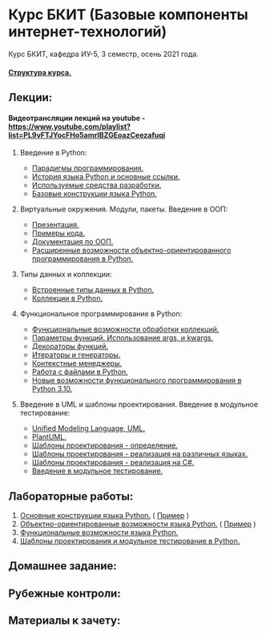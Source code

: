 # Курс БКИТ (Базовые компоненты интернет-технологий)
Курс БКИТ, кафедра ИУ-5, 3 семестр, осень 2021 года.

#### [Структура курса.](https://github.com/ugapanyuk/BKIT_2021/blob/master/pres/bkit_intro.pdf)

## Лекции:

#### Видеотрансляции лекций на youtube - https://www.youtube.com/playlist?list=PL9vFTJYocFHo5amrIBZGEoazCeezafuqi

1. Введение в Python:
    * [Парадигмы программирования.](https://ru.wikipedia.org/wiki/%D0%9F%D0%B0%D1%80%D0%B0%D0%B4%D0%B8%D0%B3%D0%BC%D0%B0_%D0%BF%D1%80%D0%BE%D0%B3%D1%80%D0%B0%D0%BC%D0%BC%D0%B8%D1%80%D0%BE%D0%B2%D0%B0%D0%BD%D0%B8%D1%8F)
    * [История языка Python и основные ссылки.](https://github.com/ugapanyuk/BKIT_2021/wiki/python_intro)
    * [Используемые средства разработки.](https://github.com/ugapanyuk/BKIT_2021/wiki/IDE)
    * [Базовые конструкции языка Python.](https://nbviewer.jupyter.org/github/ugapanyuk/BKIT_2021/blob/main/notebooks/lect_1/python_lect_1.ipynb)

1. Виртуальные окружения. Модули, пакеты. Введение в ООП:
    * [Презентация.](https://github.com/ugapanyuk/BKIT_2021/blob/main/pres/lect2/oop.pdf)
    * [Примеры кода.](/code/lect2_code)
    * [Документация по ООП.](https://docs.python.org/3/tutorial/classes.html)
    * [Расширенные возможности объектно-ориентированного программирования в Python.](https://nbviewer.jupyter.org/github/ugapanyuk/BKIT_2021/blob/main/notebooks/oop/oop_adv.ipynb)

1. Типы данных и коллекции:
    * [Встроенные типы данных в Python.](https://nbviewer.jupyter.org/github/ugapanyuk/BKIT_2021/blob/main/notebooks/types_collections/built_in_types.ipynb)
    * [Коллекции в Python.](https://nbviewer.jupyter.org/github/ugapanyuk/BKIT_2021/blob/main/notebooks/types_collections/collections.ipynb)


1. Функциональное программирование в Python:
    * [Функциональные возможности обработки коллекций.](https://nbviewer.jupyter.org/github/ugapanyuk/BKIT_2021/blob/main/notebooks/fp/fp_collections.ipynb)
    * [Параметры функций. Использование args, и kwargs.](https://nbviewer.jupyter.org/github/ugapanyuk/BKIT_2021/blob/main/notebooks/fp/args_kwargs.ipynb)
    * [Декораторы функций.](https://nbviewer.jupyter.org/github/ugapanyuk/BKIT_2021/blob/main/notebooks/fp/decorators.ipynb)
    * [Итераторы и генераторы.](https://nbviewer.jupyter.org/github/ugapanyuk/BKIT_2021/blob/main/notebooks/fp/iterators_generators.ipynb)
    * [Контекстные менеджеры.](https://nbviewer.jupyter.org/github/ugapanyuk/BKIT_2021/blob/main/notebooks/fp/context_managers.ipynb)
    * [Работа с файлами в Python.](https://nbviewer.jupyter.org/github/ugapanyuk/BKIT_2021/blob/main/notebooks/fp/files/files.ipynb)
    * [Новые возможности функционального программирования в Python 3.10.](https://docs.python.org/3.10/whatsnew/3.10.html)

1. Введение в UML и шаблоны проектирования. Введение в модульное тестирование:
    * [Unified Modeling Language, UML.](https://ru.wikipedia.org/wiki/UML)
    * [PlantUML.](https://plantuml.com/)
    * [Шаблоны проектирования - определение.](https://ru.wikipedia.org/wiki/%D0%A8%D0%B0%D0%B1%D0%BB%D0%BE%D0%BD_%D0%BF%D1%80%D0%BE%D0%B5%D0%BA%D1%82%D0%B8%D1%80%D0%BE%D0%B2%D0%B0%D0%BD%D0%B8%D1%8F)
    * [Шаблоны проектирования - реализация на различных языках.](https://refactoring.guru/ru/design-patterns/catalog)
    * [Шаблоны проектирования - реализация на C#.](https://metanit.com/sharp/patterns/1.1.php)
    * [Введение в модульное тестирование.](https://github.com/ugapanyuk/BKIT_2021/blob/main/pres/bkit_test.pdf)



## Лабораторные работы:
1. [Основные конструкции языка Python.](https://github.com/ugapanyuk/BKIT_2021/wiki/lab_python_intro) ( [Пример](/code/lab1_code) )
1. [Объектно-ориентированные возможности языка Python.](https://github.com/ugapanyuk/BKIT_2021/wiki/lab_python_oop) ( [Пример](/code/lab2_code) )
1. [Функциональные возможности языка Python.](https://github.com/ugapanyuk/BKIT_2021/wiki/lab_python_fp)
1. [Шаблоны проектирования и модульное тестирование в Python.](https://github.com/ugapanyuk/BKIT_2021/wiki/lab_python_test)


## Домашнее задание:

## Рубежные контроли:

## Материалы к зачету:

